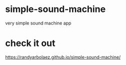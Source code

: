 # simple-sound-machine
very simple sound machine app
# check it out
https://randyarbolaez.github.io/simple-sound-machine/
